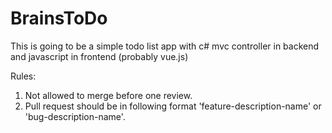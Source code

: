 # BrainsToDo
This is going to be a simple todo list app with c# mvc controller in backend and javascript in frontend (probably vue.js)

Rules:
  1. Not allowed to merge before one review.
  2. Pull request should be in following format 'feature-description-name' or 'bug-description-name'.

